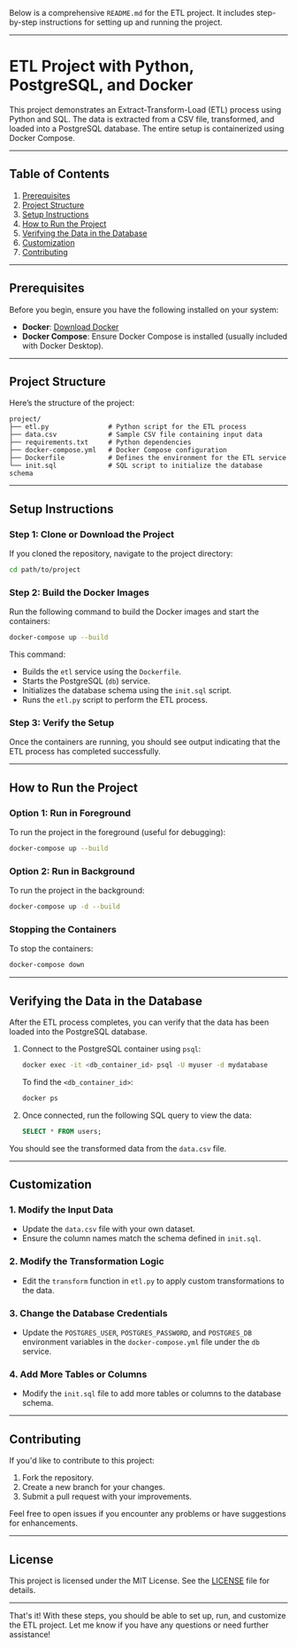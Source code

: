 Below is a comprehensive `README.md` for the ETL project. It includes step-by-step instructions for setting up and running the project.

---

# **ETL Project with Python, PostgreSQL, and Docker**

This project demonstrates an Extract-Transform-Load (ETL) process using Python and SQL. The data is extracted from a CSV file, transformed, and loaded into a PostgreSQL database. The entire setup is containerized using Docker Compose.

---

## **Table of Contents**
1. [Prerequisites](#prerequisites)
2. [Project Structure](#project-structure)
3. [Setup Instructions](#setup-instructions)
4. [How to Run the Project](#how-to-run-the-project)
5. [Verifying the Data in the Database](#verifying-the-data-in-the-database)
6. [Customization](#customization)
7. [Contributing](#contributing)

---

## **Prerequisites**
Before you begin, ensure you have the following installed on your system:
- **Docker**: [Download Docker](https://www.docker.com/get-started)
- **Docker Compose**: Ensure Docker Compose is installed (usually included with Docker Desktop).

---

## **Project Structure**
Here’s the structure of the project:

```
project/
├── etl.py               # Python script for the ETL process
├── data.csv             # Sample CSV file containing input data
├── requirements.txt     # Python dependencies
├── docker-compose.yml   # Docker Compose configuration
├── Dockerfile           # Defines the environment for the ETL service
└── init.sql             # SQL script to initialize the database schema
```

---

## **Setup Instructions**

### **Step 1: Clone or Download the Project**
If you cloned the repository, navigate to the project directory:
```bash
cd path/to/project
```

### **Step 2: Build the Docker Images**
Run the following command to build the Docker images and start the containers:
```bash
docker-compose up --build
```

This command:
- Builds the `etl` service using the `Dockerfile`.
- Starts the PostgreSQL (`db`) service.
- Initializes the database schema using the `init.sql` script.
- Runs the `etl.py` script to perform the ETL process.

### **Step 3: Verify the Setup**
Once the containers are running, you should see output indicating that the ETL process has completed successfully.

---

## **How to Run the Project**

### **Option 1: Run in Foreground**
To run the project in the foreground (useful for debugging):
```bash
docker-compose up --build
```

### **Option 2: Run in Background**
To run the project in the background:
```bash
docker-compose up -d --build
```

### **Stopping the Containers**
To stop the containers:
```bash
docker-compose down
```

---

## **Verifying the Data in the Database**

After the ETL process completes, you can verify that the data has been loaded into the PostgreSQL database.

1. Connect to the PostgreSQL container using `psql`:
   ```bash
   docker exec -it <db_container_id> psql -U myuser -d mydatabase
   ```

   To find the `<db_container_id>`:
   ```bash
   docker ps
   ```

2. Once connected, run the following SQL query to view the data:
   ```sql
   SELECT * FROM users;
   ```

You should see the transformed data from the `data.csv` file.

---

## **Customization**

### **1. Modify the Input Data**
- Update the `data.csv` file with your own dataset.
- Ensure the column names match the schema defined in `init.sql`.

### **2. Modify the Transformation Logic**
- Edit the `transform` function in `etl.py` to apply custom transformations to the data.

### **3. Change the Database Credentials**
- Update the `POSTGRES_USER`, `POSTGRES_PASSWORD`, and `POSTGRES_DB` environment variables in the `docker-compose.yml` file under the `db` service.

### **4. Add More Tables or Columns**
- Modify the `init.sql` file to add more tables or columns to the database schema.

---

## **Contributing**

If you'd like to contribute to this project:
1. Fork the repository.
2. Create a new branch for your changes.
3. Submit a pull request with your improvements.

Feel free to open issues if you encounter any problems or have suggestions for enhancements.

---

## **License**

This project is licensed under the MIT License. See the [LICENSE](LICENSE) file for details.

---

That's it! With these steps, you should be able to set up, run, and customize the ETL project. Let me know if you have any questions or need further assistance!